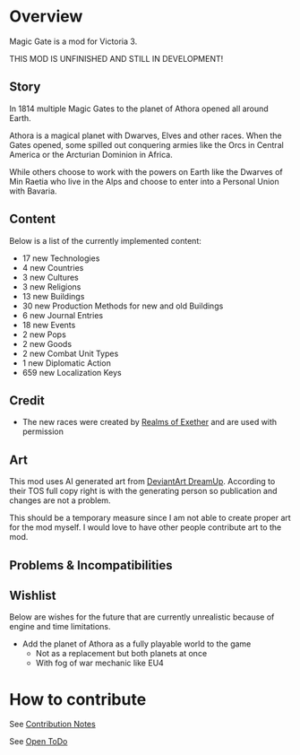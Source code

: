 # Overview

Magic Gate is a mod for Victoria 3.

THIS MOD IS UNFINISHED AND STILL IN DEVELOPMENT!

## Story

In 1814 multiple Magic Gates to the planet of Athora opened all around Earth. 

Athora is a magical planet with Dwarves, Elves and other races.
When the Gates opened, some spilled out conquering armies like the Orcs in Central America or the Arcturian Dominion in Africa.

While others choose to work with the powers on Earth like the Dwarves of Min Raetia who live in the Alps and choose to enter into a Personal Union with Bavaria.

## Content
Below is a list of the currently implemented content:

[//]: # (CONTENT-START)

 - 17 new Technologies
 - 4 new Countries
 - 3 new Cultures
 - 3 new Religions
 - 13 new Buildings
 - 30 new Production Methods for new and old Buildings
 - 6 new Journal Entries
 - 18 new Events
 - 2 new Pops
 - 2 new Goods
 - 2 new Combat Unit Types
 - 1 new Diplomatic Action
 - 659 new Localization Keys

[//]: # (CONTENT-END)

## Credit

 - The new races were created by [Realms of Exether](https://steamcommunity.com/sharedfiles/filedetails/?id=3279217222) and are used with permission

## Art

This mod uses AI generated art from [DeviantArt DreamUp](https://www.deviantart.com/dreamup).
According to their TOS full copy right is with the generating person so publication and changes are not a problem.

This should be a temporary measure since I am not able to create proper art for the mod myself.
I would love to have other people contribute art to the mod. 

## Problems & Incompatibilities

## Wishlist

Below are wishes for the future that are currently unrealistic because of engine and time limitations.

 - Add the planet of Athora as a fully playable world to the game
   - Not as a replacement but both planets at once
   - With fog of war mechanic like EU4

# How to contribute

See [Contribution Notes](https://github.com/kaiser-chris/gate-mod/wiki/Contribution-Notes)

See [Open ToDo](./documentation/TODOS.md)